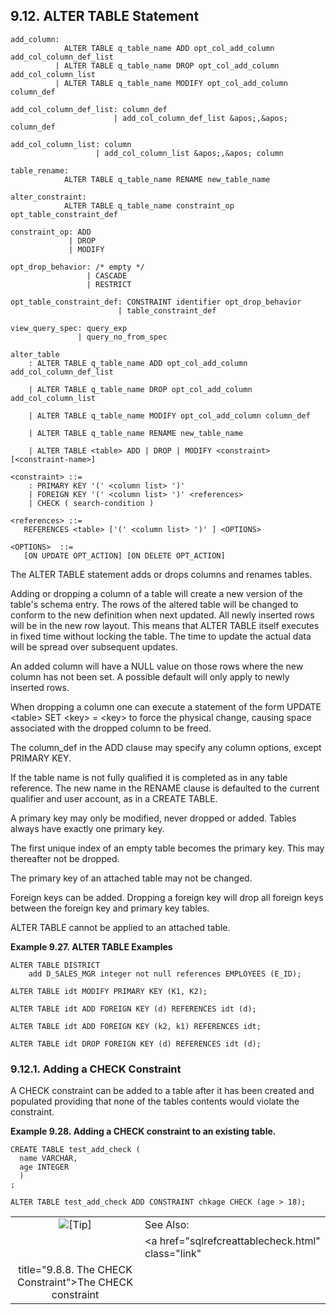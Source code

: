 <div>

<div>

<div>

<div>

## 9.12. ALTER TABLE Statement

</div>

</div>

</div>

``` programlisting
add_column:
            ALTER TABLE q_table_name ADD opt_col_add_column add_col_column_def_list
          | ALTER TABLE q_table_name DROP opt_col_add_column add_col_column_list
          | ALTER TABLE q_table_name MODIFY opt_col_add_column column_def

add_col_column_def_list: column_def
                       | add_col_column_def_list &apos;,&apos; column_def

add_col_column_list: column
                   | add_col_column_list &apos;,&apos; column

table_rename:
            ALTER TABLE q_table_name RENAME new_table_name

alter_constraint:
            ALTER TABLE q_table_name constraint_op opt_table_constraint_def

constraint_op: ADD
             | DROP
             | MODIFY

opt_drop_behavior: /* empty */
                 | CASCADE
                 | RESTRICT

opt_table_constraint_def: CONSTRAINT identifier opt_drop_behavior
                        | table_constraint_def

view_query_spec: query_exp
               | query_no_from_spec

alter_table
    : ALTER TABLE q_table_name ADD opt_col_add_column add_col_column_def_list

    | ALTER TABLE q_table_name DROP opt_col_add_column add_col_column_list

    | ALTER TABLE q_table_name MODIFY opt_col_add_column column_def

    | ALTER TABLE q_table_name RENAME new_table_name

    | ALTER TABLE <table> ADD | DROP | MODIFY <constraint> [<constraint-name>]

<constraint> ::=
    : PRIMARY KEY '(' <column list> ')'
    | FOREIGN KEY '(' <column list> ')' <references>
    | CHECK ( search-condition )

<references> ::=
   REFERENCES <table> ['(' <column list> ')' ] <OPTIONS>

<OPTIONS>  ::=
   [ON UPDATE OPT_ACTION] [ON DELETE OPT_ACTION]
```

The ALTER TABLE statement adds or drops columns and renames tables.

Adding or dropping a column of a table will create a new version of the
table's schema entry. The rows of the altered table will be changed to
conform to the new definition when next updated. All newly inserted rows
will be in the new row layout. This means that ALTER TABLE itself
executes in fixed time without locking the table. The time to update the
actual data will be spread over subsequent updates.

An added column will have a NULL value on those rows where the new
column has not been set. A possible default will only apply to newly
inserted rows.

When dropping a column one can execute a statement of the form UPDATE
\<table\> SET \<key\> = \<key\> to force the physical change, causing
space associated with the dropped column to be freed.

The column_def in the ADD clause may specify any column options, except
PRIMARY KEY.

If the table name is not fully qualified it is completed as in any table
reference. The new name in the RENAME clause is defaulted to the current
qualifier and user account, as in a CREATE TABLE.

A primary key may only be modified, never dropped or added. Tables
always have exactly one primary key.

The first unique index of an empty table becomes the primary key. This
may thereafter not be dropped.

The primary key of an attached table may not be changed.

Foreign keys can be added. Dropping a foreign key will drop all foreign
keys between the foreign key and primary key tables.

ALTER TABLE cannot be applied to an attached table.

<div>

**Example 9.27. ALTER TABLE Examples**

<div>

``` programlisting
ALTER TABLE DISTRICT
    add D_SALES_MGR integer not null references EMPLOYEES (E_ID);

ALTER TABLE idt MODIFY PRIMARY KEY (K1, K2);

ALTER TABLE idt ADD FOREIGN KEY (d) REFERENCES idt (d);

ALTER TABLE idt ADD FOREIGN KEY (k2, k1) REFERENCES idt;

ALTER TABLE idt DROP FOREIGN KEY (d) REFERENCES idt (d);
```

</div>

</div>

  

<div>

<div>

<div>

<div>

### 9.12.1. Adding a CHECK Constraint

</div>

</div>

</div>

A CHECK constraint can be added to a table after it has been created and
populated providing that none of the tables contents would violate the
constraint.

<div>

**Example 9.28. Adding a CHECK constraint to an existing table.**

<div>

``` programlisting
CREATE TABLE test_add_check (
  name VARCHAR,
  age INTEGER
  )
;

ALTER TABLE test_add_check ADD CONSTRAINT chkage CHECK (age > 18);
```

</div>

</div>

  

<div>

|                            |                                                              |
|:--------------------------:|:-------------------------------------------------------------|
| ![\[Tip\]](images/tip.png) | See Also:                                                    |
|                            | <a href="sqlrefcreattablecheck.html" class="link"            
                              title="9.8.8. The CHECK Constraint">The CHECK constraint</a>  |

</div>

</div>

</div>
